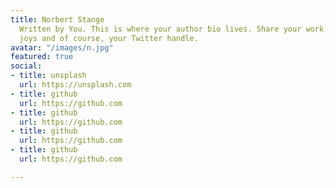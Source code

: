 ```yaml
---
title: Norbert Stange
  Written by You. This is where your author bio lives. Share your work, your
  joys and of course, your Twitter handle.
avatar: "/images/n.jpg"
featured: true
social:
- title: unsplash
  url: https://unsplash.com
- title: github
  url: https://github.com
- title: github
  url: https://github.com
- title: github
  url: https://github.com
- title: github
  url: https://github.com

---
```

